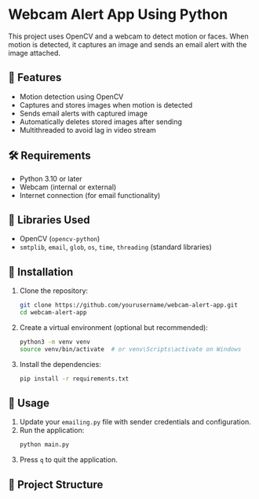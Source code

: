 # Webcam Alert App Using Python

This project uses OpenCV and a webcam to detect motion or faces. When motion is detected, it captures an image and sends an email alert with the image attached.

## 📌 Features
- Motion detection using OpenCV
- Captures and stores images when motion is detected
- Sends email alerts with captured image
- Automatically deletes stored images after sending
- Multithreaded to avoid lag in video stream

## 🛠️ Requirements

- Python 3.10 or later
- Webcam (internal or external)
- Internet connection (for email functionality)

## 🧪 Libraries Used
- OpenCV (`opencv-python`)
- `smtplib`, `email`, `glob`, `os`, `time`, `threading` (standard libraries)

## 🔧 Installation

1. Clone the repository:
    ```bash
    git clone https://github.com/yourusername/webcam-alert-app.git
    cd webcam-alert-app
    ```

2. Create a virtual environment (optional but recommended):
    ```bash
    python3 -m venv venv
    source venv/bin/activate  # or venv\Scripts\activate on Windows
    ```

3. Install the dependencies:
    ```bash
    pip install -r requirements.txt
    ```

## 🚀 Usage

1. Update your `emailing.py` file with sender credentials and configuration.
2. Run the application:
    ```bash
    python main.py
    ```
3. Press `q` to quit the application.

## 📂 Project Structure

